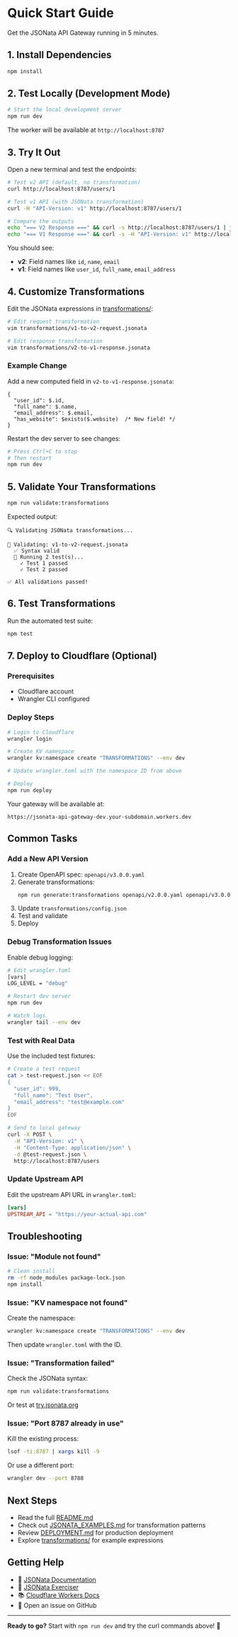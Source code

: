 # Quick Start Guide

Get the JSONata API Gateway running in 5 minutes.

## 1. Install Dependencies

```bash
npm install
```

## 2. Test Locally (Development Mode)

```bash
# Start the local development server
npm run dev
```

The worker will be available at `http://localhost:8787`

## 3. Try It Out

Open a new terminal and test the endpoints:

```bash
# Test v2 API (default, no transformation)
curl http://localhost:8787/users/1

# Test v1 API (with JSONata transformation)
curl -H "API-Version: v1" http://localhost:8787/users/1

# Compare the outputs
echo "=== V2 Response ===" && curl -s http://localhost:8787/users/1 | jq .
echo "=== V1 Response ===" && curl -s -H "API-Version: v1" http://localhost:8787/users/1 | jq .
```

You should see:
- **v2**: Field names like `id`, `name`, `email`
- **v1**: Field names like `user_id`, `full_name`, `email_address`

## 4. Customize Transformations

Edit the JSONata expressions in [transformations/](./transformations/):

```bash
# Edit request transformation
vim transformations/v1-to-v2-request.jsonata

# Edit response transformation
vim transformations/v2-to-v1-response.jsonata
```

### Example Change

Add a new computed field in `v2-to-v1-response.jsonata`:

```jsonata
{
  "user_id": $.id,
  "full_name": $.name,
  "email_address": $.email,
  "has_website": $exists($.website)  /* New field! */
}
```

Restart the dev server to see changes:
```bash
# Press Ctrl+C to stop
# Then restart
npm run dev
```

## 5. Validate Your Transformations

```bash
npm run validate:transformations
```

Expected output:
```
🔍 Validating JSONata transformations...

📄 Validating: v1-to-v2-request.jsonata
  ✅ Syntax valid
  🧪 Running 2 test(s)...
    ✓ Test 1 passed
    ✓ Test 2 passed

✅ All validations passed!
```

## 6. Test Transformations

Run the automated test suite:

```bash
npm test
```

## 7. Deploy to Cloudflare (Optional)

### Prerequisites

- Cloudflare account
- Wrangler CLI configured

### Deploy Steps

```bash
# Login to Cloudflare
wrangler login

# Create KV namespace
wrangler kv:namespace create "TRANSFORMATIONS" --env dev

# Update wrangler.toml with the namespace ID from above

# Deploy
npm run deploy
```

Your gateway will be available at:
```
https://jsonata-api-gateway-dev.your-subdomain.workers.dev
```

## Common Tasks

### Add a New API Version

1. Create OpenAPI spec: `openapi/v3.0.0.yaml`
2. Generate transformations:
   ```bash
   npm run generate:transformations openapi/v2.0.0.yaml openapi/v3.0.0.yaml
   ```
3. Update `transformations/config.json`
4. Test and validate
5. Deploy

### Debug Transformation Issues

Enable debug logging:

```bash
# Edit wrangler.toml
[vars]
LOG_LEVEL = "debug"

# Restart dev server
npm run dev

# Watch logs
wrangler tail --env dev
```

### Test with Real Data

Use the included test fixtures:

```bash
# Create a test request
cat > test-request.json << EOF
{
  "user_id": 999,
  "full_name": "Test User",
  "email_address": "test@example.com"
}
EOF

# Send to local gateway
curl -X POST \
  -H "API-Version: v1" \
  -H "Content-Type: application/json" \
  -d @test-request.json \
  http://localhost:8787/users
```

### Update Upstream API

Edit the upstream API URL in `wrangler.toml`:

```toml
[vars]
UPSTREAM_API = "https://your-actual-api.com"
```

## Troubleshooting

### Issue: "Module not found"

```bash
# Clean install
rm -rf node_modules package-lock.json
npm install
```

### Issue: "KV namespace not found"

Create the namespace:
```bash
wrangler kv:namespace create "TRANSFORMATIONS" --env dev
```

Then update `wrangler.toml` with the ID.

### Issue: "Transformation failed"

Check the JSONata syntax:
```bash
npm run validate:transformations
```

Or test at [try.jsonata.org](https://try.jsonata.org)

### Issue: "Port 8787 already in use"

Kill the existing process:
```bash
lsof -ti:8787 | xargs kill -9
```

Or use a different port:
```bash
wrangler dev --port 8788
```

## Next Steps

- Read the full [README.md](./README.md)
- Check out [JSONATA_EXAMPLES.md](./JSONATA_EXAMPLES.md) for transformation patterns
- Review [DEPLOYMENT.md](./DEPLOYMENT.md) for production deployment
- Explore [transformations/](./transformations/) for example expressions

## Getting Help

- 📖 [JSONata Documentation](https://docs.jsonata.org/)
- 🧪 [JSONata Exerciser](https://try.jsonata.org/)
- 📚 [Cloudflare Workers Docs](https://developers.cloudflare.com/workers/)
- 💬 Open an issue on GitHub

---

**Ready to go?** Start with `npm run dev` and try the curl commands above! 🚀
